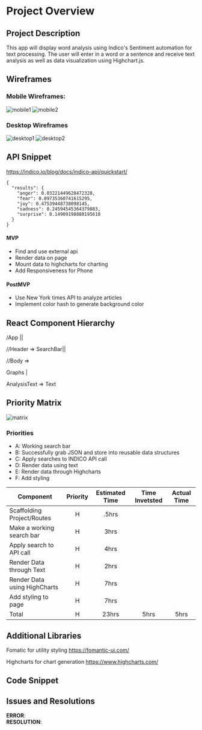 # Project Overview

## Project Description

This app will display word analysis using Indico's Sentiment automation for text processing. The user will enter in a word or a sentence and receive text analysis as well as data visualization using Highchart.js.

## Wireframes

### Mobile Wireframes:

![mobile1](imgs/phone1.png)
![mobile2](imgs/phone2.png)

### Desktop Wireframes

![desktop1](imgs/regular-screen1.png)
![desktop2](imgs/regular-screen2.png)

## API Snippet

https://indico.io/blog/docs/indico-api/quickstart/

```
{
  "results": {
    "anger": 0.03221449628472328,
    "fear": 0.09735360741615295,
    "joy": 0.47539448738098145,
    "sadness": 0.24594545364379883,
    "surprise": 0.14909198880195618
  }
}
```

#### MVP

- Find and use external api
- Render data on page
- Mount data to highcharts for charting
- Add Responsiveness for Phone

#### PostMVP

- Use New York times API to analyze articles
- Implement color hash to generate background color

## React Component Hierarchy

/App ||

//Header => SearchBar||


//Body => 

Graphs | 

AnalysisText => Text

## Priority Matrix

![matrix](imgs/priority-matrix.png)

### Priorities

- A: Working search bar
- B: Successfully grab JSON and store into reusable data structures
- C: Apply searches to INDICO API call
- D: Render data using text
- E: Render data through Highcharts
- F: Add styling

| Component                    | Priority | Estimated Time | Time Invetsted | Actual Time |
| ---------------------------- | :------: | :------------: | :------------: | :---------: |
| Scaffolding Project/Routes          |    H     |     .5hrs      |                |             |
| Make a working search bar    |    H     |      3hrs      |                |             |
| Apply search to API call     |    H     |      4hrs      |                |             |
| Render Data through Text     |    H     |      2hrs      |                |             |
| Render Data using HighCharts |    H     |      7hrs      |                |             |
| Add styling to page          |    H     |      7hrs      |                |             |
| Total                        |    H     |     23hrs      |      5hrs      |    5hrs     |

## Additional Libraries

Fomatic for utility styling https://fomantic-ui.com/

Highcharts for chart generation https://www.highcharts.com/

## Code Snippet

## Issues and Resolutions

**ERROR**:  
**RESOLUTION**:
